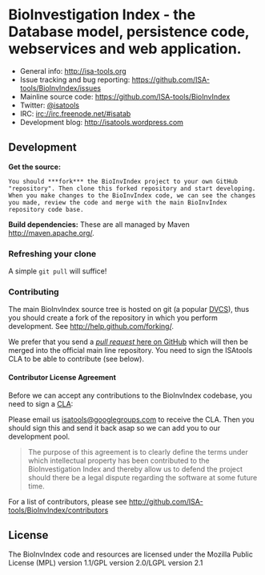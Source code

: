 # BioInvestigation Index - the Database model, persistence code, webservices and web application.


- General info: <http://isa-tools.org>
- Issue tracking and bug reporting: <https://github.com/ISA-tools/BioInvIndex/issues>
- Mainline source code: <https://github.com/ISA-tools/BioInvIndex>
- Twitter: [@isatools](http://twitter.com/isatools)
- IRC: [irc://irc.freenode.net/#isatab](irc://irc.freenode.net/#isatab)
- Development blog: <http://isatools.wordpress.com>

## Development

**Get the source:**

    You should ***fork*** the BioInvIndex project to your own GitHub "repository". Then clone this forked repository and start developing. When you make changes to the BioInvIndex code, we can see the changes you made, review the code and merge with the main BioInvIndex repository code base.

**Build dependencies:**
    These are all managed by Maven <http://maven.apache.org/>. 


### Refreshing your clone

A simple `git pull` will suffice!

### Contributing

The main BioInvIndex source tree is hosted on git (a popular [DVCS](http://en.wikipedia.org/wiki/Distributed_revision_control)), thus you should create a fork of the repository in which you perform development. See <http://help.github.com/forking/>.

We prefer that you send a [*pull request* here on GitHub](http://help.github.com/pull-requests/) which will then be merged into the official main line repository. You need to sign the ISAtools CLA to be able to contribute (see below).

#### Contributor License Agreement

Before we can accept any contributions to the BioInvIndex codebase, you need to sign a [CLA](http://en.wikipedia.org/wiki/Contributor_License_Agreement):

Please email us <isatools@googlegroups.com> to receive the CLA. Then you should sign this and send it back asap so we can add you to our development pool.

> The purpose of this agreement is to clearly define the terms under which intellectual property has been contributed to the BioInvestigation Index and thereby allow us to defend the project should there be a legal dispute regarding the software at some future time.

For a list of contributors, please see <http://github.com/ISA-tools/BioInvIndex/contributors>

## License

The BioInvIndex code and resources are licensed under the Mozilla Public License (MPL) version
 1.1/GPL version 2.0/LGPL version 2.1